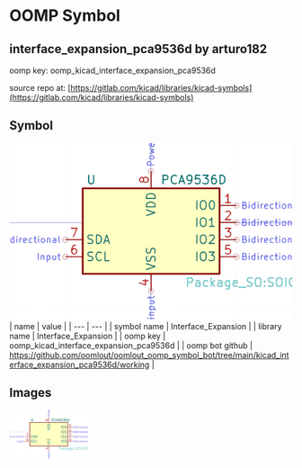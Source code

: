 # OOMP Symbol  
## interface_expansion_pca9536d  by arturo182  
  
oomp key: oomp_kicad_interface_expansion_pca9536d  
  
source repo at: [https://gitlab.com/kicad/libraries/kicad-symbols](https://gitlab.com/kicad/libraries/kicad-symbols)  
## Symbol  
  
[![working.png](working_600.png)](working.png)  
| name | value | 
| --- | --- | 
| symbol name | Interface_Expansion | 
| library name | Interface_Expansion | 
| oomp key | oomp_kicad_interface_expansion_pca9536d | 
| oomp bot github | https://github.com/oomlout/oomlout_oomp_symbol_bot/tree/main/kicad_interface_expansion_pca9536d/working | 
## Images  
  
[![working.png](working_140.png)](working.png)  
